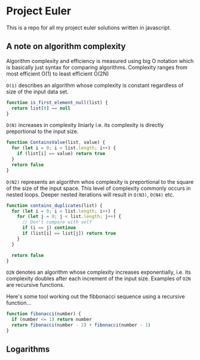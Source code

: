 # Project Euler

This is a repo for all my project euler solutions written in javascript.

## A note on algorithm complexity

Algorithm complexity and efficiency is measured using big O notation which is basically just syntax for comparing algorithms. Complexity ranges from most efficient O(1) to least efficient O(2N)

`O(1)` describes an algorithm whose complexity is constant regardless of size of the input data set.

```javascript
function is_first_element_null(list) {
  return list[0] == null
}
```

`O(N)` increases in complexity liniarly i.e. its complexity is directly preportional to the input size.

```javascript
function ContainsValue(list, value) {
  for (let i = 0; i < list.length; i++) {
    if (list[i] == value) return true
  }
  return false
}
```

`O(N2)` represents an algorithm whos complexity is preportional to the square of the size of the input space. This level of complexity commonly occurs in nested loops. Deeper nested iterations will result in `O(N3)`, `O(N4)` etc.

```javascript
function contains_duplicates(list) {
  for (let i = 0; i < list.length; i++) {
    for (let j = 0; j < list.length; j++) {
      // Don't compare with self
      if (i == j) continue
      if (list[i] == list[j]) return true
    }
  }

  return false
}
```

`O2N` denotes an algorithm whose complexity increases exponentially, i.e. its complexity doubles after each increment of the input size. Examples of `O2N` are recursive functions.

Here's some tool working out the fibbonacci sequence using a recursive function...

```javascript
function fibonacci(number) {
  if (number <= 1) return number
  return fibonacci(number - 2) + fibonacci(number - 1)
}
```

## Logarithms
